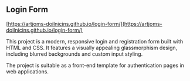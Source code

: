 ## Login Form

[https://artjoms-doilnicins.github.io/login-form/](https://artjoms-doilnicins.github.io/login-form/)

This project is a modern, responsive login and registration form built with HTML and CSS. It features a visually appealing glassmorphism design, including blurred backgrounds and custom input styling.

The project is suitable as a front-end template for authentication pages in web applications.
